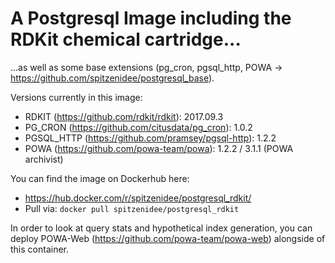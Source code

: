 # A Postgresql Image including the RDKit chemical cartridge...
...as well as some base extensions (pg_cron, pgsql_http, POWA -> https://github.com/spitzenidee/postgresql_base).

Versions currently in this image:
* RDKIT (https://github.com/rdkit/rdkit): 2017.09.3
* PG_CRON (https://github.com/citusdata/pg_cron): 1.0.2
* PGSQL_HTTP (https://github.com/pramsey/pgsql-http): 1.2.2
* POWA (https://github.com/powa-team/powa): 1.2.2 / 3.1.1 (POWA archivist)

You can find the image on Dockerhub here:
* https://hub.docker.com/r/spitzenidee/postgresql_rdkit/
* Pull via: `docker pull spitzenidee/postgresql_rdkit`

In order to look at query stats and hypothetical index generation, you can deploy POWA-Web (https://github.com/powa-team/powa-web) alongside of this container.
